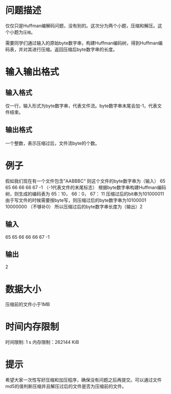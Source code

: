 # 问题描述

仅仅只是Huffman编解码问题，没有别的。这次分为两个小题，压缩和解压。这个小题为`压缩`。

需要同学们通过输入的原始byte数字串，构建Huffman编码树，得到Huffman编码表，并对其进行压缩。返回压缩后byte数字串的长度。

# 输入输出格式

## 输入格式

仅一行，输入形式为byte数字串，代表文件流。byte数字串末尾会加-1，代表文件结束。

## 输出格式

一个整数，表示压缩过后，文件流byte的个数。

# 例子

假如我们现在有一个文件包含”AABBBC“
则这个文件的byte数字串为（输入） 65 65 66 66 66 67 -1 （-1代表文件的末尾标志）
根据byte数字串构建Huffman编码树，则生成的编码表为 65：10， 66：0， 67： 11
压缩过后的bit串为101000011
由于写文件的时候需要按byte写，则压缩过后的byte数字串为10100001 10000000 （不够补0）
所以压缩过后的byte数字串长度为（输出）2

## 输入

65 65 66 66 66 67 -1

## 输出

2

# 数据大小

压缩前的文件小于1MB

# 时间内存限制

时间限制: 1 s
内存限制：262144 KiB

# 提示

希望大家一次性写好压缩和加压程序，确保没有问题之后再提交。可以通过文件md5的值判断压缩并且解压过后的文件是否为压缩前的文件。